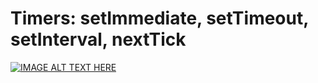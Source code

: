 # Timers: setImmediate, setTimeout, setInterval, nextTick
[![IMAGE ALT TEXT HERE](https://img.youtube.com/vi/LK2jveAnRNg/0.jpg)](https://www.youtube.com/watch?v=LK2jveAnRNg)
